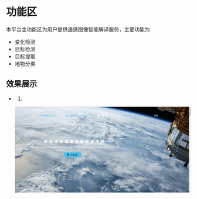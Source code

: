 # 功能区
本平台主功能区为用户提供遥感图像智能解译服务，主要功能为
- 变化检测
- 目标检测
- 目标提取
- 地物分类
## 效果展示
- 1.
  <p align="center">
    <img src="../images/zhuyemian.png" align="middle" width = "800" />
  </p>
